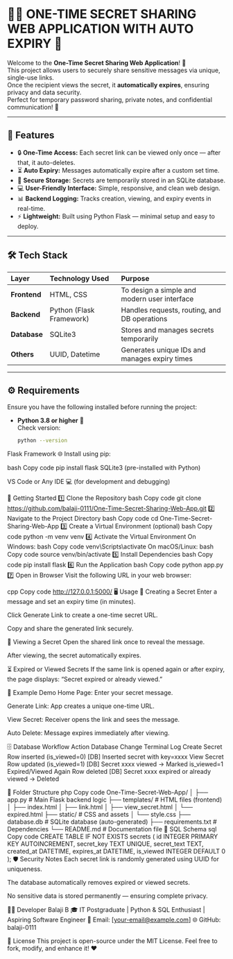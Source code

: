 # 🕵️‍♂️ ONE-TIME SECRET SHARING WEB APPLICATION WITH AUTO EXPIRY 🔐

Welcome to the **One-Time Secret Sharing Web Application**! 🚀  
This project allows users to securely share sensitive messages via unique, single-use links.  
Once the recipient views the secret, it **automatically expires**, ensuring privacy and data security.  
Perfect for temporary password sharing, private notes, and confidential communication! 💬  

---

## 🌟 Features

- 🔒 **One-Time Access:** Each secret link can be viewed only once — after that, it auto-deletes.  
- ⏳ **Auto Expiry:** Messages automatically expire after a custom set time.  
- 🧠 **Secure Storage:** Secrets are temporarily stored in an SQLite database.  
- 💻 **User-Friendly Interface:** Simple, responsive, and clean web design.  
- 📊 **Backend Logging:** Tracks creation, viewing, and expiry events in real-time.  
- ⚡ **Lightweight:** Built using Python Flask — minimal setup and easy to deploy.  

---

## 🛠️ Tech Stack

| Layer | Technology Used | Purpose |
|:--|:--|:--|
| **Frontend** | HTML, CSS | To design a simple and modern user interface |
| **Backend** | Python (Flask Framework) | Handles requests, routing, and DB operations |
| **Database** | SQLite3 | Stores and manages secrets temporarily |
| **Others** | UUID, Datetime | Generates unique IDs and manages expiry times |

---

## ⚙️ Requirements

Ensure you have the following installed before running the project:

- **Python 3.8 or higher** 🐍  
  Check version:
  ```bash
  python --version
Flask Framework 🌐
Install using pip:

bash
Copy code
pip install flask
SQLite3 (pre-installed with Python)

VS Code or Any IDE 💻 (for development and debugging)

🚀 Getting Started
1️⃣ Clone the Repository
bash
Copy code
git clone https://github.com/balaji-0111/One-Time-Secret-Sharing-Web-App.git
2️⃣ Navigate to the Project Directory
bash
Copy code
cd One-Time-Secret-Sharing-Web-App
3️⃣ Create a Virtual Environment (optional)
bash
Copy code
python -m venv venv
4️⃣ Activate the Virtual Environment
On Windows:
bash
Copy code
venv\Scripts\activate
On macOS/Linux:
bash
Copy code
source venv/bin/activate
5️⃣ Install Dependencies
bash
Copy code
pip install flask
6️⃣ Run the Application
bash
Copy code
python app.py
7️⃣ Open in Browser
Visit the following URL in your web browser:

cpp
Copy code
http://127.0.0.1:5000/
🖥️ Usage
🔐 Creating a Secret
Enter a message and set an expiry time (in minutes).

Click Generate Link to create a one-time secret URL.

Copy and share the generated link securely.

👀 Viewing a Secret
Open the shared link once to reveal the message.

After viewing, the secret automatically expires.

⏳ Expired or Viewed Secrets
If the same link is opened again or after expiry,
the page displays:
“Secret expired or already viewed.”

🧠 Example Demo
Home Page: Enter your secret message.

Generate Link: App creates a unique one-time URL.

View Secret: Receiver opens the link and sees the message.

Auto Delete: Message expires immediately after viewing.

🗄️ Database Workflow
Action	Database Change	Terminal Log
Create Secret	Row inserted (is_viewed=0)	[DB] Inserted secret with key=xxxx
View Secret	Row updated (is_viewed=1)	[DB] Secret xxxx viewed → Marked is_viewed=1
Expired/Viewed Again	Row deleted	[DB] Secret xxxx expired or already viewed → Deleted

📁 Folder Structure
php
Copy code
One-Time-Secret-Web-App/
│
├── app.py               # Main Flask backend logic
├── templates/           # HTML files (frontend)
│   ├── index.html
│   ├── link.html
│   ├── view_secret.html
│   └── expired.html
├── static/              # CSS and assets
│   └── style.css
├── database.db          # SQLite database (auto-generated)
├── requirements.txt     # Dependencies
└── README.md            # Documentation file
🧾 SQL Schema
sql
Copy code
CREATE TABLE IF NOT EXISTS secrets (
    id INTEGER PRIMARY KEY AUTOINCREMENT,
    secret_key TEXT UNIQUE,
    secret_text TEXT,
    created_at DATETIME,
    expires_at DATETIME,
    is_viewed INTEGER DEFAULT 0
);
🛡️ Security Notes
Each secret link is randomly generated using UUID for uniqueness.

The database automatically removes expired or viewed secrets.

No sensitive data is stored permanently — ensuring complete privacy.

👨‍💻 Developer
Balaji B
🎓 IT Postgraduate | Python & SQL Enthusiast | Aspiring Software Engineer
📧 Email: [your-email@example.com]
🌐 GitHub: balaji-0111

📜 License
This project is open-source under the MIT License.
Feel free to fork, modify, and enhance it! ❤️

